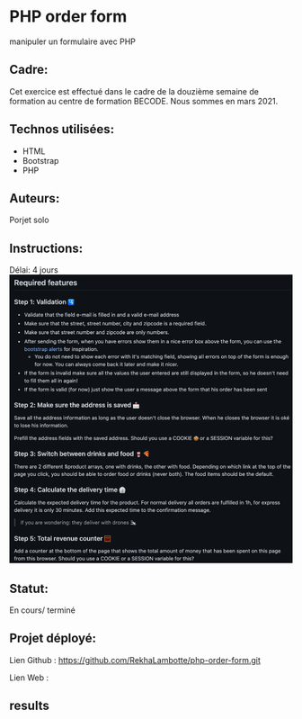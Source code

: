 # PHP order form
manipuler un formulaire avec PHP

## Cadre:
Cet exercice est effectué dans le cadre de la douzième semaine de formation au centre de formation BECODE. 
Nous sommes en mars 2021.

## Technos utilisées:
* HTML 
* Bootstrap
* PHP

## Auteurs: 
Porjet solo

## Instructions:
Délai: 4 jours
![Instructions](img/mission.png)


## Statut:
En cours/ terminé

## Projet déployé: 
Lien Github : https://github.com/RekhaLambotte/php-order-form.git

Lien Web : 
## results


